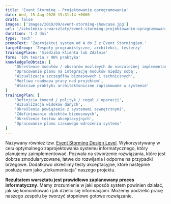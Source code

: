 ```yaml
---
title: 'Event Storming - Projektowanie oprogramowania'
date: Wed, 15 Aug 2020 19:31:14 +0000
draft: false
images: ['images/2019/09/event-storming-showcase.jpg']
url: '/szkolenia-i-warsztaty/event-storming-projektowanie-oprogramowania'
duration: '1-2 dni'
type: 'tech'
promoText: 'Zaprojektuj system od A do Z z Event Stormingiem.'
targetGroup: 'Zespoły programistyczne, architekci, testerzy'
trainingPlace: 'Siedziba klienta lub Zdalnie'
form: '10% teoria / 90% praktyka'
knowledgeToObtain: [
    'Określenie modułów / obszarów możliwych do niezależnej implementacji',
    'Opracowanie planu na integrację modułów między sobą',
    'Wizualizacja szczegółów biznesowych i technicznych',
    'Możliwa roadmapa pracy nad projektem',
    'Właściwe praktyki architektoniczne zaplanowane w systemie'
]
trainingPlan: [
    'Definicja komend / polityk / reguł / operacji',
    'Wizualizacja widoków danych',
    'Określenie powiązania z systemami zewnętrznymi',
    'Zdefiniowanie obiektów biznesowych',
    'Określenie testów akceptacyjnych',
    'Opracowanie planu czasowego wdrożenia systemu'
]
---
```

Nazywany również tzw. [Event Storming Design Level](https://buildplease.com/pages/fpc-6/). Wykorzystywany w celu optymalnego zaprojektowania systemu informatycznego, który planujemy zaimplementować. Pozwala na stworzenie rozwiązania, które jest dobrze zmodularyzowane, łatwe do rozwijania i odporne na przypadki brzegowe. Dodatkowo określimy testy akceptacyjne, które następnie posłużą nam jako „dokumentacja” naszego projektu.

**Rezultatem warsztatu jest prawidłowo zaplanowany proces informatyczny**. Mamy zrozumienie w jaki sposób system powinien działać, jak się komunikować i jak dzielić się informacjami. Możemy podzielić pracę naszego zespołu by tworzyć stopniowo gotowe rozwiązanie. 